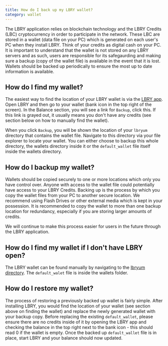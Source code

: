 ```yaml
---
title: How do I back up my LBRY wallet?
category: wallet
---
```

The LBRY application relies on blockchain technology and the LBRY Credits (LBC) cryptocurrency in order to participate in the network. These LBC are stored in a wallet (data file on your PC) which is generated on each user's PC when they install LBRY. Think of your credits as digital cash on your PC. It is important to understand that the wallet is not stored on any LBRY servers and as such, users are responsible for its safegaurding and making sure a backup (copy of the wallet file) is available in the event that it is lost. Wallets should be backed up periodically to ensure the most up to date information is available.     

## How do I find my wallet?

The easiest way to find the location of your LBRY wallet is via the [LBRY app](https://lbry.io/get).  Open LBRY and then go to your wallet (bank icon in the top right of the screen). In the Balance section, you will see a link for `Backup`, click this. If this link is grayed out, it usually means you don't have any credits (see section below on how to manually find the wallet). 

When you click `Backup`, you will be shown the location of your `lbryum` directory that contains the wallet file.  Navigate to this directory via your file explorer to locate your wallet. You can either choose to backup this whole directory, the wallets directory inside it or the `default_wallet` file itself inside the wallets directory. 

## How do I backup my wallet?

Wallets should be copied securely to one or more locations which only you have control over. Anyone with access to the wallet file could potentially have access to your LBRY Credits. Backing up is the process by which you copy the wallet files from your PC to another secure location. We recommend using Flash Drives or other external media which is kept in your possession.  It is recommended to copy the wallet to more than one backup location for redundancy, especially if you are storing larger amounts of credits.

We will continue to make this process easier for users in the future through the LBRY application. 

## How do I find my wallet if I don't have LBRY open? 

The LBRY wallet can be found manually by navigating to the [lbryum directory](https://lbry.io/faq/lbry-directories). The `default_walet` file is inside the wallets folder. 

## How do I restore my wallet?

The process of restoring a previously backed up wallet is fairly simple. After installing LBRY, you would find the location of your wallet (see section above on finding the wallet) and replace the newly generated wallet with your backup copy.  Before replacing the existing `default_wallet`, please ensure there are no credits inside of it by opening the LBRY app and checking the balance in the top right next to the bank icon - this should read 0 if the wallet is empty. Once the backed up `default_wallet` file is in place, start LBRY and your balance should now updated. 
